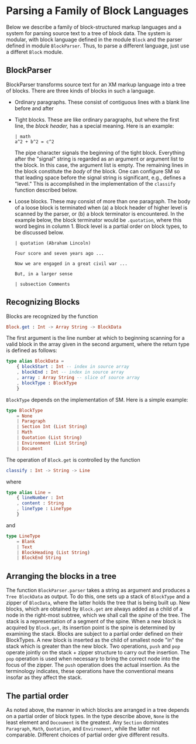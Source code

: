 # Parsing a Family of Block Languages

Below we describe a family of block-structured
markup languages and a system for parsing
source text to a tree of block data.  The system
is modular, with block language defined in the 
module `Block` and the parser defined in module
`BlockParser`.  Thus, to parse a different 
language, just use a differet `Block` module.

## BlockParser

BlockParser transforms source text for an XM markup
language into a tree of blocks.  There are three
kinds of blocks in such a language.

- Ordinary paragraphs.  These consist of contiguous
  lines with a blank line before and after 

- Tight blocks.  These are like ordinary paragraphs, 
  but where the first line, the *block header,* has
  a special meaning. Here is an example:
  
  ```text
  | math
  a^2 + b^2 = c^2
  ```
  
  The pipe character signals the beginning of the tight
  block.  Everything after the "signal" string is regarded
  as an argument or argument list to the block.  In this
  case, the argument list is empty.  The remaining lines
  in the block constitute the *body* of the block.  One 
  can configure SM so that leading space before the 
  signal string is significant, e.g., defines a "level."
  This is accomplished in the implementation of the 
  `classify` function described below.
  
- Loose blocks.  These may consist of more than one paragraph.
  The body of a loose block is terminated when (a) a block header 
  of higher level is scanned by the parser, or (b)
  a block terminator is encountered.  In the example
  below, the block terminator would be `.quotation`, 
  where this word begins in column 1.  Block level
  is a partial order on block types, to be discussed below.
  
  ```text
  | quotation (Abraham Lincoln)
  
  Four score and seven years ago ...
  
  Now we are engaged in a great civil war ...
  
  But, in a larger sense
  
  | subsection Comments
  ``` 


## Recognizing Blocks

Blocks are recognized by the function

```elm
Block.get : Int -> Array String -> BlockData
```
The first argument is the line number at which
to beginning scanning for a valid block in the
array given in the second argument, where the
return type is defined as follows:

```elm
type alias BlockData =
    { blockStart : Int -- index in source array
    , blockEnd : Int -- index in source array
    , array : Array String -- slice of source array
    , blockType : BlockType
    }
```
`BlockType` depends on the implementation of SM.  Here
is a simple example:

```elm
type BlockType
    = None
    | Paragraph
    | Section Int (List String)
    | Math
    | Quotation (List String)
    | Environment (List String)
    | Document
```

The operation of `Block.get` is controlled by 
the function
  
```elm
classify : Int -> String -> Line
```  

where
  
```elm
type alias Line =
    { lineNumber : Int
    , content : String
    , lineType : LineType
    }
```
  

and 

```elm
type LineType
    = Blank
    | Text
    | BlockHeading (List String)
    | BlockEnd String
```

## Arranging the blocks in a tree

The function `BlockParser.parser` takes a string
as argument and produces a `Tree BlockData` as output.
To do this, one sets up a stack of `BlockType` and 
a zipper of `BlocData`, where the latter holds the 
tree that is being built up.  New blocks, which are 
obtained by `Block.get` are always added as a child
of a node in the right-most subtree, which we shall
call the *spine* of the tree.  The stack is 
a representation of a segment of the spine.  When
a new block is acquired by `Block.get`, its insertion
point is the spine is determined by examining the
stack. Blocks are subject to a partial order defined
on their BlockTypes. A new block is inserted as the
child of smallest node "in" the stack which is 
greater than the new block.  Two operations, 
`push` and `pop` operate jointly on the stack + 
zipper structure to carry out the insertion.  The `pop`
operation is used when necessary to bring the 
correct node into the focus of the zipper.  The 
`push` operation does the actual insertion.  As the
terminology indicates, these operations have the 
conventional means insofar as they affect the stack.

## The partial order

As noted above, the manner in which blocks are arranged
in a tree depends on a partial order of block types.
In the type describe above, `None` is the least element
and `Docoument` is the greatest. Any `Section` dominates
`Paragraph`, `Math`, `Quotation`, and `Envirnoment`, while
the latter not comparable.  Different choices of partial
order give different results.

